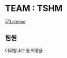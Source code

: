 # TEAM : TSHM
[![License](https://img.shields.io/pypi/l/ansicolortags.svg)](https://img.shields.io/pypi/l/ansicolortags.svg)

## 팀원
이의형,최수용,박종윤
